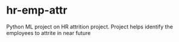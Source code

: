 # hr-emp-attr
Python ML project on HR attrition project. Project helps identify the employees to attrite in near future
